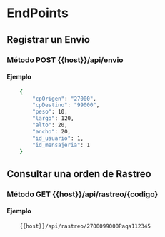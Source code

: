 # EndPoints

## Registrar un Envio
### Método POST {{host}}/api/envio

#### Ejemplo
```sh
    {
        "cpOrigen": "27000",
        "cpDestino": "99000",
        "peso": 10,
        "largo": 120,
        "alto": 20,
        "ancho": 20,
        "id_usuario": 1,
        "id_mensajeria": 1
    }
```
## Consultar una orden de Rastreo
### Método GET {{host}}/api/rastreo/{codigo}

#### Ejemplo
```sh
    {{host}}/api/rastreo/2700099000Paqa112345
```